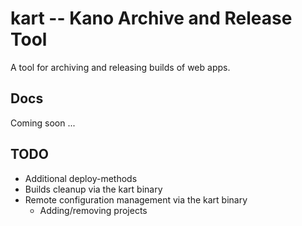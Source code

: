 # kart -- Kano Archive and Release Tool

A tool for archiving and releasing builds of web apps.

## Docs

Coming soon ...

## TODO

* Additional deploy-methods
* Builds cleanup via the kart binary
* Remote configuration management via the kart binary
  * Adding/removing projects
